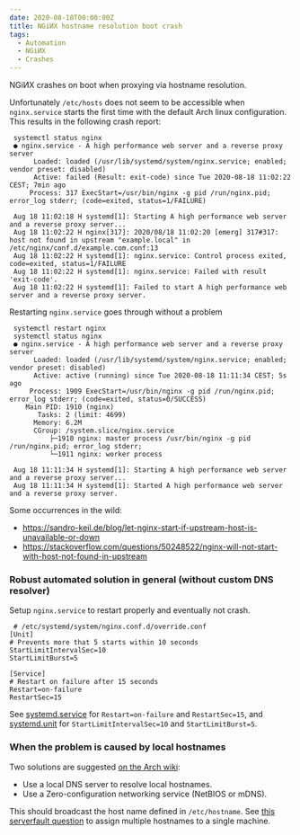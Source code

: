 ```yaml
---
date: 2020-08-18T00:00:00Z
title: NGiИX hostname resolution boot crash
tags:
  - Automation
  - NGiИX
  - Crashes
---
```


NGiИX crashes on boot when proxying via hostname resolution.

<!--more-->

Unfortunately `/etc/hosts` does not seem to be accessible when `nginx.service`
starts the first time with the default Arch linux configuration.
This results in the following crash report:

	 systemctl status nginx
	 ● nginx.service - A high performance web server and a reverse proxy server
	      Loaded: loaded (/usr/lib/systemd/system/nginx.service; enabled; vendor preset: disabled)
	      Active: failed (Result: exit-code) since Tue 2020-08-18 11:02:22 CEST; 7min ago
	     Process: 317 ExecStart=/usr/bin/nginx -g pid /run/nginx.pid; error_log stderr; (code=exited, status=1/FAILURE)

	 Aug 18 11:02:18 H systemd[1]: Starting A high performance web server and a reverse proxy server...
	 Aug 18 11:02:22 H nginx[317]: 2020/08/18 11:02:20 [emerg] 317#317: host not found in upstream "example.local" in /etc/nginx/conf.d/example.com.conf:13
	 Aug 18 11:02:22 H systemd[1]: nginx.service: Control process exited, code=exited, status=1/FAILURE
	 Aug 18 11:02:22 H systemd[1]: nginx.service: Failed with result 'exit-code'.
	 Aug 18 11:02:22 H systemd[1]: Failed to start A high performance web server and a reverse proxy server.

Restarting `nginx.service` goes through without a problem

	 systemctl restart nginx
	 systemctl status nginx
	 ● nginx.service - A high performance web server and a reverse proxy server
	      Loaded: loaded (/usr/lib/systemd/system/nginx.service; enabled; vendor preset: disabled)
	      Active: active (running) since Tue 2020-08-18 11:11:34 CEST; 5s ago
	     Process: 1909 ExecStart=/usr/bin/nginx -g pid /run/nginx.pid; error_log stderr; (code=exited, status=0/SUCCESS)
	    Main PID: 1910 (nginx)
	       Tasks: 2 (limit: 4699)
	      Memory: 6.2M
	      CGroup: /system.slice/nginx.service
		      ├─1910 nginx: master process /usr/bin/nginx -g pid /run/nginx.pid; error_log stderr;
		      └─1911 nginx: worker process

	 Aug 18 11:11:34 H systemd[1]: Starting A high performance web server and a reverse proxy server...
	 Aug 18 11:11:34 H systemd[1]: Started A high performance web server and a reverse proxy server.

Some occurrences in the wild:

  - https://sandro-keil.de/blog/let-nginx-start-if-upstream-host-is-unavailable-or-down
  - https://stackoverflow.com/questions/50248522/nginx-will-not-start-with-host-not-found-in-upstream

### Robust automated solution in general (without custom DNS resolver)

Setup `nginx.service` to restart properly and eventually not crash.

	 # /etc/systemd/system/nginx.conf.d/override.conf
	[Unit]
	# Prevents more that 5 starts within 10 seconds
	StartLimitIntervalSec=10
	StartLimitBurst=5

	[Service]
	# Restart on failure after 15 seconds
	Restart=on-failure
	RestartSec=15

See
[systemd.service](https://www.freedesktop.org/software/systemd/man/systemd.service.html)
for `Restart=on-failure` and `RestartSec=15`,
and
[systemd.unit](https://www.freedesktop.org/software/systemd/man/systemd.unit.html)
for `StartLimitIntervalSec=10` and `StartLimitBurst=5`.

### When the problem is caused by local hostnames

Two solutions are suggested
[on the Arch wiki](https://wiki.archlinux.org/index.php/Network_configuration#Local_network_hostname_resolution):

  - Use a local DNS server to resolve local hostnames.
  - Use a Zero-configuration networking service (NetBIOS or mDNS).

This should broadcast the host name defined in `/etc/hostname`.
See
[this serverfault question](https://serverfault.com/questions/268401/configure-zeroconf-to-broadcast-multiple-names/986437)
to assign multiple hostnames to a single machine.
